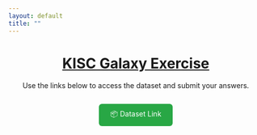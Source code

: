 ```yaml
---
layout: default
title: ""
---
```


<!-- Main content starts -->

<h1 style="text-align: center;">
  <a href="https://docs.google.com/forms/d/1o26asto6m69AuQTWfxkiZVWHyDIewv-BwBfCanJ17yA/edit" target="_blank">
    KISC Galaxy Exercise
  </a>
</h1>

<p style="text-align: center; margin-top: 0.5em;">
 Use the links below to access the dataset and submit your answers.
</p>

<div style="text-align: center; margin-top: 1.5em;">
  <a href="https://wustl.box.com/s/u9cry9q5kaiv25ws3p8bfybqa7ny57ek" target="_blank"
     style="display:inline-block; padding: 0.7em 1.6em; background-color: #28a745; color: white; text-decoration: none; border-radius: 6px; margin: 0.5em;">
    📦 Dataset Link
  </a>
</div>
